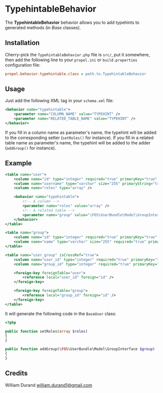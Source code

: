 TypehintableBehavior
====================

The **TypehintableBehavior** behavior allows you to add typehints to generated methods (in _Base_ classes).


Installation
------------

Cherry-pick the `TypehintableBehavior.php` file is `src/`, put it somewhere,
then add the following line to your `propel.ini` or `build.properties` configuration file:

``` ini
propel.behavior.typehintable.class = path.to.TypehintableBehavior
```


Usage
-----

Just add the following XML tag in your `schema.xml` file:

``` xml
<behavior name="typehintable">
    <parameter name="COLUMN_NAME" value="TYPEHINT" />
    <parameter name="RELATED_TABLE_NAME" value="TYPEHINT" />
</behavior>
```

If you fill in a column name as parameter's name, the typehint will be added to the corresponding setter (`setRoles()` for instance).
If you fill in a related table name as parameter's name, the typehint will be added to the adder (`addGroup()` for instance).


Example
-------

``` xml
<table name="user">
    <column name="id" type="integer" required="true" primaryKey="true" autoIncrement="true" />
    <column name="username" type="varchar" size="255" primaryString="true" />
    <column name="roles" type="array" />

    <behavior name="typehintable">
		<!-- A column -->
        <parameter name="roles" value="array" />
        <!-- A related table -->
		<parameter name="group" value="\FOS\UserBundle\Model\GroupInterface" />
    </behavior>
</table>

<table name="group">
	<column name="id" type="integer" required="true" primaryKey="true" autoIncrement="true" />
	<column name="name" type="varchar" size="255" required="true" primaryString="true" />
</table>

<table name="user_group" isCrossRef="true">
	<column name="user_id" type="integer" required="true" primaryKey="true" />
	<column name="group_id" type="integer" required="true" primaryKey="true" />

	<foreign-key foreignTable="user">
		<reference local="user_id" foreign="id" />
	</foreign-key>

	<foreign-key foreignTable="group">
		<reference local="group_id" foreign="id" />
	</foreign-key>
</table>
```

It will generate the following code in the `BaseUser` class:

``` php
<?php

public function setRoles(array $roles)
{
}

public function addGroup(\FOS\UserBundle\Model\GroupInterface $group)
{
}
```


Credits
-------

William Durand <william.durand1@gmail.com>
